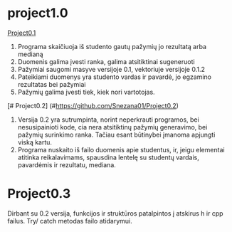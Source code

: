# project1.0

[Project0.1](https://github.com/Snezana01/Project0.1)
1. Programa skaičiuoja iš studento gautų pažymių jo rezultatą arba medianą
2. Duomenis galima įvesti ranka, galima atsitiktinai sugeneruoti
3. Pažymiai saugomi masyve versijoje 0.1, vektoriuje versijoje 0.1.2
4. Pateikiami duomenys yra studento vardas ir pavardė, jo egzamino rezultatas bei pažymiai
5. Pažymių galima įvesti tiek, kiek nori vartotojas.

[# Project0.2] (#https://github.com/Snezana01/Project0.2)
1. Versija 0.2 yra sutrumpinta, norint neperkrauti programos, bei nesusipainioti kode, cia nera atsitiktinų pažymių generavimo, bei pažymių surinkimo ranka. Tačiau esant būtinybei įmanoma apjungti viską kartu.
2. Programa nuskaito iš failo duomenis apie studentus, ir, jeigu elementai atitinka reikalavimams, spausdina lentelę su studentų vardais, pavardėmis ir rezultatu, mediana.

# Project0.3
Dirbant su 0.2 versija, funkcijos ir struktūros patalpintos į atskirus h ir cpp failus.
Try/ catch metodas failo atidarymui.

